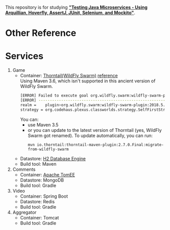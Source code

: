 This repository is for studying **["Testing Java Microservices - Using Arquillian, Hoverfly, AssertJ, JUnit, Selenium, and Mockito"](https://www.manning.com/books/testing-java-microservices)**.

# Other Reference

# Services
1. Game  
    + Container: [Thorntail(WildFly Swarm)](https://thorntail.io/)
[reference](https://jaxenter.com/thorntail-version-2-1-0-final-148293.html )  
     Using Maven 3.6, which isn't supported in this ancient version of WildFly Swarm.
      ```bash
      [ERROR] Failed to execute goal org.wildfly.swarm:wildfly-swarm-plugin:2017.4.0:package (default) on project game: Execution default of goal org.wildfly.swarm:wildfly-swarm-plugin:2017.11.0:package failed: An API incompatibility was encountered while executing org.wildfly.swarm:wildfly-swarm-plugin:2017.11.0:package: java.lang.AbstractMethodError: null
      [ERROR] ----------------------------------------------------------------------------------------------------------
      realm =    plugin>org.wildfly.swarm:wildfly-swarm-plugin:2018.5.0
      strategy = org.codehaus.plexus.classworlds.strategy.SelfFirstStrategy
      ```
      You can:
      + use Maven 3.5
      + or you can update to the latest version of Thorntail (yes, WildFly Swarm got renamed).
        To update automatically, you can run:
        ```
        mvn io.thorntail:thorntail-maven-plugin:2.7.0.Final:migrate-from-wildfly-swarm
        ```
    + Datastore: [H2 Database Engine](http://www.h2database.com/html/main.html)
    + Build tool: Maven
2. Comments
    + Container: [Apache TomEE](http://tomee.apache.org/)
    + Datastore: MongoDB
    + Build tool: Gradle
3. Video
    + Container: Spring Boot
    + Datastore: Redis
    + Build tool: Gradle
4. Aggregator
    + Container: Tomcat
    + Build tool: Gradle


